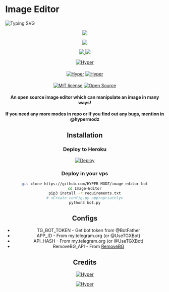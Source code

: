 # Image Editor

<img
        src="https://readme-typing-svg.herokuapp.com/?size=30&width=800&lines=Click+On+The+Image+To+Install+The+Bot."
            alt="Typing SVG"
        />
    </a>
</p>
<div align="center">

<p align="center">
  <a href="https://youtu.be/AQfxImYJc0A"><img src="https://i.ibb.co/FwFdBpy/20220117-111409.png" />
</p>

<p align="center">
  <a href="https://www.python.org">
    <img src="http://ForTheBadge.com/images/badges/made-with-python.svg">

  </a>
</p>
<p align="center">
  <a href="https://github.com/HYPER-MODZ/image-editor-bot/stargazers">
    <img src="https://img.shields.io/github/stars/HYPER-MOD/image-editor-bot?style=social">

  </a>
  
  <a href="https://github.com/HYPER-MODZ/image-editor-bot/fork">
    <img src="https://img.shields.io/github/forks/HYPER-MOD/image-editor-bot?label=Fork&style=social">

  </a>  
</p>

[![Hyper](https://img.shields.io/badge/HyperMod-Channel-orange?style=for-the-badge&logo=telegram)](https://t.me/hypermodofficial)  
ㅤㅤㅤㅤㅤㅤㅤ  
[![Hyper](https://img.shields.io/badge/HyperMod-Support-red?style=flat&logo=telegram)](https://telegram.dog/TroJanzSupport)  [![Hyper](https://img.shields.io/badge/HyperMod-Website-red?style=flat&logo=CodersRank)](https://hypermodz.ml)  
ㅤㅤㅤㅤㅤㅤㅤ  
[![MIT license](https://img.shields.io/badge/License-MIT-blue?style=flat)](https://github.com/HYPER-MODZ/image-editor-bot/blob/main/COPYING)  [![Open Source](https://badges.frapsoft.com/os/v2/open-source.svg?v=103)](https://github.com/HYPER-MODZ/image-editor-bot)





#### An open source image editor which can manipulate an image in many ways!
#### If you need any more modes in repo or If you find out any bugs, mention in @hypermodz

## Installation

### Deploy to Heroku
[![Deploy](https://www.herokucdn.com/deploy/button.svg)](https://heroku.com/deploy?template=https://github.com/REDMIBOT/image-editor-bot)

### Deploy in your vps
```sh
git clone https://github.com/HYPER-MODZ/image-editor-bot
cd Image-Editor
pip3 install -r requirements.txt
# <Create config.py appropriately>
python3 bot.py
```

## Configs

* TG_BOT_TOKEN  - Get bot token from @BotFather
* APP_ID        - From my.telegram.org (or @UseTGXBot)
* API_HASH      - From my.telegram.org (or @UseTGXBot)
* RemoveBG_API  - From [RemoveBG](https://www.remove.bg/b/background-removal-api)

## Credits

[![Hyper](https://img.shields.io/badge/Stack_Overflow-FE7A16?style=for-the-badge&logo=stack-overflow&logoColor=white)](https://stackoverflow.com/)

[![Hyper](https://img.shields.io/badge/Pyrogram%20-%23F37626.svg?&style=for-the-badge&logo=telegram&logoColor=white)](https://github.com/pyrogram/pyrogram)
